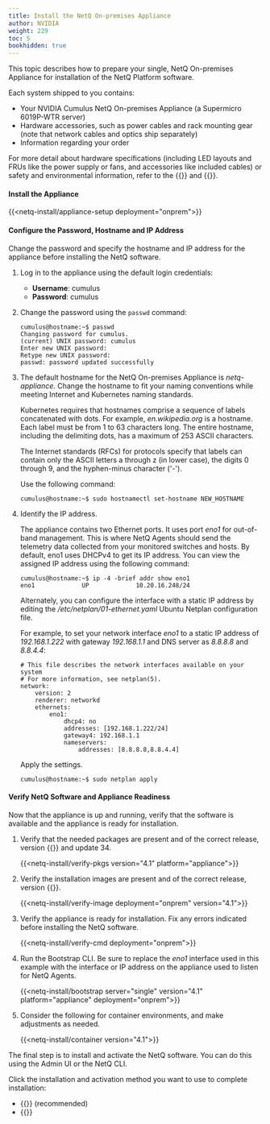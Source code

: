 ```yaml
---
title: Install the NetQ On-premises Appliance
author: NVIDIA
weight: 229
toc: 5
bookhidden: true
---
```

This topic describes how to prepare your single, NetQ On-premises Appliance for installation of the NetQ Platform software.

Each system shipped to you contains:

- Your NVIDIA Cumulus NetQ On-premises Appliance (a Supermicro 6019P-WTR server)
- Hardware accessories, such as power cables and rack mounting gear (note that network cables and optics ship separately)
- Information regarding your order

For more detail about hardware specifications (including LED layouts and FRUs like the power supply or fans, and accessories like included cables) or safety and environmental information, refer to the {{<exlink url="https://www.supermicro.com/manuals/superserver/1U/MNL-1943.pdf" text="user manual">}} and {{<exlink url="https://www.supermicro.com/QuickRefs/superserver/1U/QRG-1943.pdf" text="quick reference guide">}}.

#### Install the Appliance

{{<netq-install/appliance-setup deployment="onprem">}}

#### Configure the Password, Hostname and IP Address

Change the password and specify the hostname and IP address for the appliance before installing the NetQ software.

1. Log in to the appliance using the default login credentials:

    - **Username**: cumulus
    - **Password**: cumulus

2. Change the password using the `passwd` command:

    ```
    cumulus@hostname:~$ passwd
    Changing password for cumulus.
    (current) UNIX password: cumulus
    Enter new UNIX password:
    Retype new UNIX password:
    passwd: password updated successfully
    ```

3. The default hostname for the NetQ On-premises Appliance is *netq-appliance*. Change the hostname to fit your naming conventions while meeting Internet and Kubernetes naming standards.

    Kubernetes requires that hostnames comprise a sequence of labels concatenated with dots. For example, *en.wikipedia.org* is a hostname. Each label must be from 1 to 63 characters long. The entire hostname, including the delimiting dots, has a maximum of 253 ASCII characters.

    The Internet standards (RFCs) for protocols specify that labels can  contain only the ASCII letters a through z (in lower case), the digits 0 through 9, and the hyphen-minus character ('-').

    Use the following command:

    ```
    cumulus@hostname:~$ sudo hostnamectl set-hostname NEW_HOSTNAME
    ```

4. Identify the IP address.

    The appliance contains two Ethernet ports. It uses port *eno1* for out-of-band management. This is where NetQ Agents should send the telemetry data collected from your monitored switches and hosts. By default, eno1 uses DHCPv4 to get its IP address. You can view the assigned IP address using the following command:

    ```
    cumulus@hostname:~$ ip -4 -brief addr show eno1
    eno1             UP             10.20.16.248/24
    ```

    Alternately, you can configure the interface with a static IP address by editing the */etc/netplan/01-ethernet.yaml* Ubuntu Netplan configuration file.

    For example, to set your network interface *eno1* to a static IP address of *192.168.1.222* with gateway *192.168.1.1* and DNS server as *8.8.8.8* and *8.8.4.4*:

    ```
    # This file describes the network interfaces available on your system
    # For more information, see netplan(5).
    network:
        version: 2
        renderer: networkd
        ethernets:
            eno1:
                dhcp4: no
                addresses: [192.168.1.222/24]
                gateway4: 192.168.1.1
                nameservers:
                    addresses: [8.8.8.8,8.8.4.4]
    ```

    Apply the settings.

    ```
    cumulus@hostname:~$ sudo netplan apply
    ```

#### Verify NetQ Software and Appliance Readiness

Now that the appliance is up and running, verify that the software is available and the appliance is ready for installation.

1. Verify that the needed packages are present and of the correct release, version {{<version>}} and update 34.

    {{<netq-install/verify-pkgs version="4.1" platform="appliance">}}

2. Verify the installation images are present and of the correct release, version {{<version>}}.

    {{<netq-install/verify-image deployment="onprem" version="4.1">}}

3. Verify the appliance is ready for installation. Fix any errors indicated before installing the NetQ software.

    {{<netq-install/verify-cmd deployment="onprem">}}

4. Run the Bootstrap CLI. Be sure to replace the *eno1* interface used in this example with the interface or IP address on the appliance used to listen for NetQ Agents.

    {{<netq-install/bootstrap server="single" version="4.1" platform="appliance" deployment="onprem">}}

5. Consider the following for container environments, and make adjustments as needed.

    {{<netq-install/container version="4.1">}}

The final step is to install and activate the NetQ software. You can do this using the Admin UI or the NetQ CLI.

Click the installation and activation method you want to use to complete installation:

- {{<link title="Install NetQ Using the Admin UI" text="Use the Admin UI">}} (recommended)
- {{<link title="Install NetQ Using the CLI" text="Use the CLI">}}